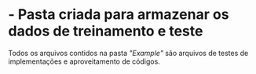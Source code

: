 # - Pasta criada para armazenar os dados de treinamento e teste
Todos os arquivos contidos na pasta *"Example"* são arquivos de testes de implementações e aproveitamento de códigos. 